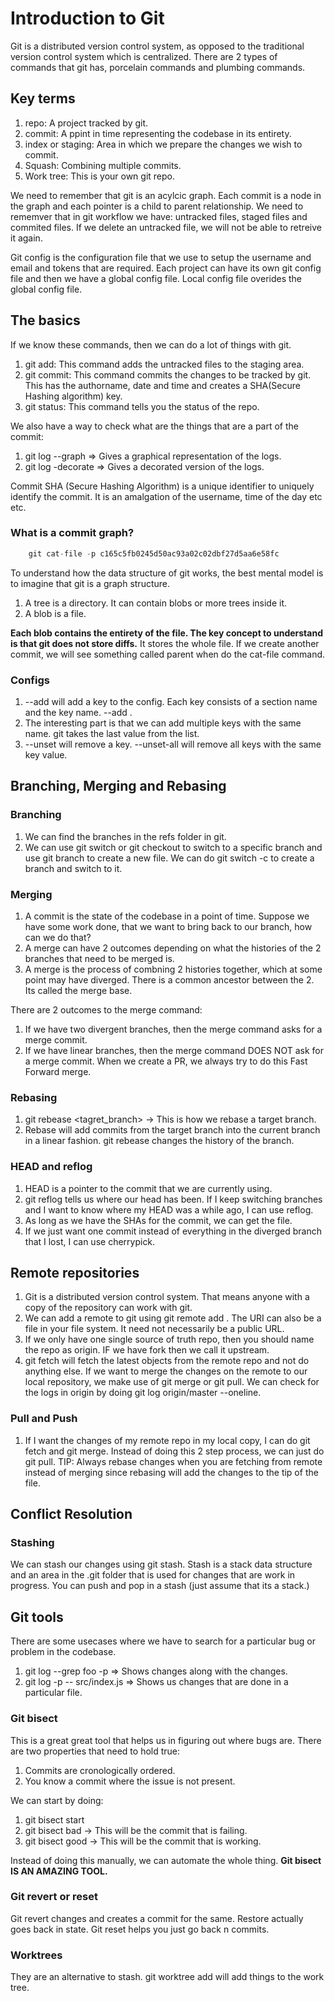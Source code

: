 # Introduction to Git

Git is a distributed version control system, as opposed to the traditional version control system which is centralized. There are 2 types of commands that git has, porcelain commands and plumbing commands.

## Key terms

1. repo: A project tracked by git.
2. commit: A ppint in time representing the codebase in its entirety.
3. index or staging: Area in which we prepare the changes we wish to commit.
4. Squash: Combining multiple commits.
5. Work tree: This is your own git repo.

We need to remember that git is an acylcic graph. Each commit is a node in the graph and each pointer is a child to parent relationship. We need to rememver that in git workflow we have: untracked files, staged files and commited files. If we delete an untracked file, we will not be able to retreive it again.

Git config is the configuration file that we use to setup the username and email and tokens that are required. Each project can have its own git config file and then we have a global config file. Local config file overides the global config file.

## The basics

If we know these commands, then we can do a lot of things with git.

1. git add: This command adds the untracked files to the staging area.
2. git commit: This command commits the changes to be tracked by git. This has the authorname, date and time and creates a SHA(Secure Hashing algorithm) key.
3. git status: This command tells you the status of the repo.

We also have a way to check what are the things that are a part of the commit:

1. git log --graph => Gives a graphical representation of the logs.
2. git log -decorate => Gives a decorated version of the logs.

Commit SHA (Secure Hashing Algorithm) is a unique identifier to uniquely identify the commit. It is an amalgation of the username, time of the day etc etc.

### What is a commit graph?

```javascript
    git cat-file -p c165c5fb0245d50ac93a02c02dbf27d5aa6e58fc
```

To understand how the data structure of git works, the best mental model is to imagine that git is a graph structure.

1. A tree is a directory. It can contain blobs or more trees inside it.
2. A blob is a file.

**Each blob contains the entirety of the file. The key concept to understand is that git does not store diffs.**
It stores the whole file. If we create another commit, we will see something called parent when do the cat-file command.

### Configs

1. --add will add a key to the config. Each key consists of a section name and the key name. --add <sectionName>.<keyname> <value>
2. The interesting part is that we can add multiple keys with the same name. git takes the last value from the list.
3. --unset will remove a key. --unset-all will remove all keys with the same key value.

## Branching, Merging and Rebasing

### Branching

1. We can find the branches in the refs folder in git.
2. We can use git switch or git checkout to switch to a specific branch and use git branch to create a new file. We can do git switch -c to create a branch and switch to it.

### Merging

1. A commit is the state of the codebase in a point of time. Suppose we have some work done, that we want to bring back to our branch, how can we do that?
2. A merge can have 2 outcomes depending on what the histories of the 2 branches that need to be merged is.
3. A merge is the process of combning 2 histories together, which at some point may have diverged. There is a common ancestor between the 2. Its called the merge base.

There are 2 outcomes to the merge command:

1. If we have two divergent branches, then the merge command asks for a merge commit.
2. If we have linear branches, then the merge command DOES NOT ask for a merge commit. When we create a PR, we always try to do this Fast Forward merge.

### Rebasing

1. git rebease <tagret_branch> -> This is how we rebase a target branch.
2. Rebase will add commits from the target branch into the current branch in a linear fashion. git rebease changes the history of the branch.

### HEAD and reflog

1. HEAD is a pointer to the commit that we are currently using.
2. git reflog tells us where our head has been. If I keep switching branches and I want to know where my HEAD was a while ago, I can use reflog.
3. As long as we have the SHAs for the commit, we can get the file.
4. If we just want one commit instead of everything in the diverged branch that I lost, I can use cherrypick.

## Remote repositories

1. Git is a distributed version control system. That means anyone with a copy of the repository can work with git.
2. We can add a remote to git using git remote add <name> <uri>. The URI can also be a file in your file system. It need not necessarily be a public URL.
3. If we only have one single source of truth repo, then you should name the repo as origin. IF we have fork then we call it upstream.
4. git fetch will fetch the latest objects from the remote repo and not do anything else. If we want to merge the changes on the remote to our local repository, we make use of git merge or git pull. We can check for the logs in origin by doing git log origin/master --oneline.

### Pull and Push

1. If I want the changes of my remote repo in my local copy, I can do git fetch and git merge. Instead of doing this 2 step process, we can just do git pull.
   TIP: Always rebase changes when you are fetching from remote instead of merging since rebasing will add the changes to the tip of the file.

## Conflict Resolution

### Stashing

We can stash our changes using git stash. Stash is a stack data structure and an area in the .git folder that is used for changes that are work in progress. You can push and pop in a stash (just assume that its a stack.)

## Git tools

There are some usecases where we have to search for a particular bug or problem in the codebase.

1. git log --grep foo -p => Shows changes along with the changes.
2. git log -p -- src/index.js => Shows us changes that are done in a particular file.

### Git bisect

This is a great great tool that helps us in figuring out where bugs are. There are two properties that need to hold true:

1. Commits are cronologically ordered.
2. You know a commit where the issue is not present.

We can start by doing:

1. git bisect start
2. git bisect bad -> This will be the commit that is failing.
3. git bisect good -> This will be the commit that is working.

Instead of doing this manually, we can automate the whole thing.
**Git bisect IS AN AMAZING TOOL.**

### Git revert or reset

Git revert changes and creates a commit for the same. Restore actually goes back in state.
Git reset helps you just go back n commits.

### Worktrees

They are an alternative to stash.
git worktree add will add things to the work tree.
